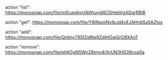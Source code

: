 action "list": https://monosnap.com/file/m0cambyUAWtuvgNCGHebVg4QgrRBiB 

action "get": https://monosnap.com/file/Y8INsniiNyIbJd4vEJAHnb5a5AZtos

action "add": https://monosnap.com/file/Qidmx795IZjdNq9ZdiHOqjQrG8XAcF

action "remove": https://monosnap.com/file/ehKGgN5WnZ8tmn4j3nUN3HS39coaSa

